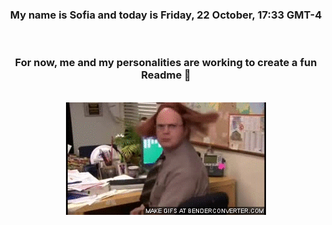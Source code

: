 


<div align="center">
<h3 >My name is Sofia and today is Friday, 22 October, 17:33 GMT-4</h3><br>
<h3 >For now, me and my personalities are working to create a fun Readme 👋
</h3><br>
<img src='img/dwight.gif' alt='working...'/>
</div>
